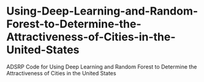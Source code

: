 # Using-Deep-Learning-and-Random-Forest-to-Determine-the-Attractiveness-of-Cities-in-the-United-States
ADSRP Code for Using Deep Learning and Random Forest to Determine the Attractiveness of Cities in the United States
